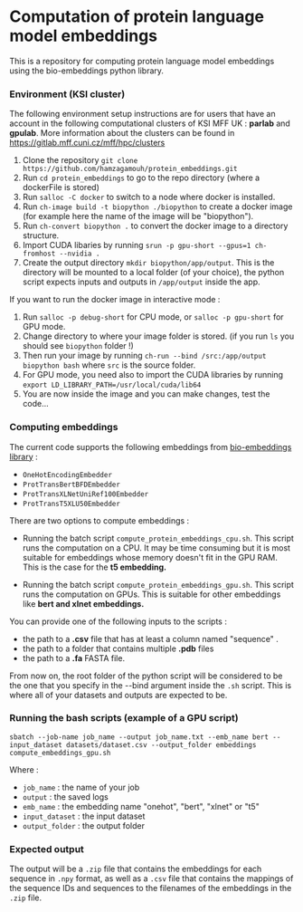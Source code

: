 # Computation of protein language model embeddings

This is a repository for computing protein language model embeddings using the bio-embeddings python library.


### Environment (KSI cluster)
The following environment setup instructions are for users that have an account in the following computational clusters of KSI MFF UK : <b>parlab</b> and <b>gpulab</b>. More information about the clusters can be found in https://gitlab.mff.cuni.cz/mff/hpc/clusters

1. Clone the repository ```git clone https://github.com/hamzagamouh/protein_embeddings.git``` 
2. Run ```cd protein_embeddings``` to go to the repo directory (where a dockerFile is stored)
3. Run ```salloc -C docker``` to switch to a node where docker is installed.
4. Run ```ch-image build -t biopython ./biopython``` to create a docker image (for example here the name of the image will be "biopython").
5. Run ```ch-convert biopython .``` to convert the docker image to a directory structure.
6. Import CUDA libaries by running ```srun -p gpu-short --gpus=1 ch-fromhost --nvidia .```
7. Create the output directory ```mkdir biopython/app/output```. This is the directory will be mounted to a local folder (of your choice), the python script expects inputs and outputs in ```/app/output``` inside the app.

If you want to run the docker image in interactive mode :

1. Run ```salloc -p debug-short``` for CPU mode, or ```salloc -p gpu-short``` for GPU mode.
2. Change directory to where your image folder is stored. (if you run ```ls``` you should see ```biopython``` folder !)
3. Then run your image by running ```ch-run --bind /src:/app/output biopython bash``` where `src` is the source folder.
4. For GPU mode, you need also to import the CUDA libraries by running ```export LD_LIBRARY_PATH=/usr/local/cuda/lib64```
5. You are now inside the image and you can make changes, test the code...


### Computing embeddings 
The current code supports the following embeddings from [bio-embeddings library](https://docs.bioembeddings.com/v0.2.3/api/bio_embeddings.embed.html) :

- ```OneHotEncodingEmbedder``` 
- ```ProtTransBertBFDEmbedder```
- ```ProtTransXLNetUniRef100Embedder```
- ```ProtTransT5XLU50Embedder```

There are two options to compute embeddings :

* Running the batch script ```compute_protein_embeddings_cpu.sh```. This script runs the computation on a CPU. It may be time consuming but it is most suitable for embeddings whose memory doesn't fit in the GPU RAM. This is the case for the <b>t5 embedding.</b>

* Running the batch script ```compute_protein_embeddings_gpu.sh```. This script runs the computation on GPUs. This is suitable for other embeddings like <b>bert and xlnet embeddings.</b>

You can provide one of the following inputs to the scripts :

- the path to a <b>.csv</b> file that has at least a column named "sequence" .
- the path to a folder that contains multiple <b>.pdb</b> files
- the path to a <b>.fa</b> FASTA file.

From now on, the root folder of the python script will be considered to be the one that you specify in the --bind argument inside the ```.sh``` script. This is where all of your datasets and outputs are expected to be.

### Running the bash scripts (example of a GPU script)

```sbatch --job-name job_name --output job_name.txt --emb_name bert --input_dataset datasets/dataset.csv --output_folder embeddings compute_embeddings_gpu.sh```

Where : 

- ```job_name``` : the name of your job
- ```output``` : the saved logs
- ```emb_name``` : the embedding name "onehot", "bert", "xlnet" or "t5"
- ```input_dataset``` : the input dataset
- ```output_folder``` : the output folder

### Expected output
The output will be a ```.zip``` file that contains the embeddings for each sequence in ```.npy``` format, as well as a ```.csv``` file that contains the mappings of the sequence IDs and sequences to the filenames of the embeddings in the ```.zip``` file.

